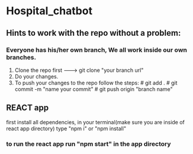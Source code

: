 # Hospital_chatbot

## Hints to work with the repo without a problem:

### Everyone has his/her own branch, We all work inside our own branches.

 1. Clone the repo first ---> git clone "your branch url"
 2. Do your changes.
 3. To push your changes to the repo follow the steps:
           # git add .
           # git commit -m "name your commit"
           # git push origin "branch name"



## REACT app 

first install all dependencies, in your terminal(make sure you are inside of react app directory) type "npm i" or "npm install"

### to run the react app run "npm start" in the app directory
